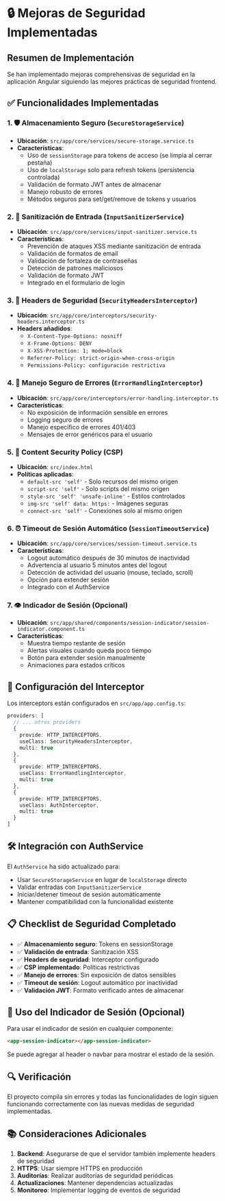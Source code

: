 # 🔒 Mejoras de Seguridad Implementadas

## Resumen de Implementación

Se han implementado mejoras comprehensivas de seguridad en la aplicación Angular siguiendo las mejores prácticas de seguridad frontend.

## ✅ Funcionalidades Implementadas

### 1. 🛡️ Almacenamiento Seguro (`SecureStorageService`)
- **Ubicación**: `src/app/core/services/secure-storage.service.ts`
- **Características**:
  - Uso de `sessionStorage` para tokens de acceso (se limpia al cerrar pestaña)
  - Uso de `localStorage` solo para refresh tokens (persistencia controlada)
  - Validación de formato JWT antes de almacenar
  - Manejo robusto de errores
  - Métodos seguros para set/get/remove de tokens y usuarios

### 2. 🧹 Sanitización de Entrada (`InputSanitizerService`)
- **Ubicación**: `src/app/core/services/input-sanitizer.service.ts`
- **Características**:
  - Prevención de ataques XSS mediante sanitización de entrada
  - Validación de formatos de email
  - Validación de fortaleza de contraseñas
  - Detección de patrones maliciosos
  - Validación de formato JWT
  - Integrado en el formulario de login

### 3. 🔐 Headers de Seguridad (`SecurityHeadersInterceptor`)
- **Ubicación**: `src/app/core/interceptors/security-headers.interceptor.ts`
- **Headers añadidos**:
  - `X-Content-Type-Options: nosniff`
  - `X-Frame-Options: DENY`
  - `X-XSS-Protection: 1; mode=block`
  - `Referrer-Policy: strict-origin-when-cross-origin`
  - `Permissions-Policy: configuración restrictiva`

### 4. 🚨 Manejo Seguro de Errores (`ErrorHandlingInterceptor`)
- **Ubicación**: `src/app/core/interceptors/error-handling.interceptor.ts`
- **Características**:
  - No exposición de información sensible en errores
  - Logging seguro de errores
  - Manejo específico de errores 401/403
  - Mensajes de error genéricos para el usuario

### 5. 📝 Content Security Policy (CSP)
- **Ubicación**: `src/index.html`
- **Políticas aplicadas**:
  - `default-src 'self'` - Solo recursos del mismo origen
  - `script-src 'self'` - Solo scripts del mismo origen
  - `style-src 'self' 'unsafe-inline'` - Estilos controlados
  - `img-src 'self' data: https:` - Imágenes seguras
  - `connect-src 'self'` - Conexiones solo al mismo origen

### 6. ⏰ Timeout de Sesión Automático (`SessionTimeoutService`)
- **Ubicación**: `src/app/core/services/session-timeout.service.ts`
- **Características**:
  - Logout automático después de 30 minutos de inactividad
  - Advertencia al usuario 5 minutos antes del logout
  - Detección de actividad del usuario (mouse, teclado, scroll)
  - Opción para extender sesión
  - Integrado con el AuthService

### 7. 👁️ Indicador de Sesión (Opcional)
- **Ubicación**: `src/app/shared/components/session-indicator/session-indicator.component.ts`
- **Características**:
  - Muestra tiempo restante de sesión
  - Alertas visuales cuando queda poco tiempo
  - Botón para extender sesión manualmente
  - Animaciones para estados críticos

## 🔧 Configuración del Interceptor

Los interceptors están configurados en `src/app/app.config.ts`:

```typescript
providers: [
  // ... otros providers
  {
    provide: HTTP_INTERCEPTORS,
    useClass: SecurityHeadersInterceptor,
    multi: true
  },
  {
    provide: HTTP_INTERCEPTORS,
    useClass: ErrorHandlingInterceptor,
    multi: true
  },
  {
    provide: HTTP_INTERCEPTORS,
    useClass: AuthInterceptor,
    multi: true
  }
]
```

## 🛠️ Integración con AuthService

El `AuthService` ha sido actualizado para:
- Usar `SecureStorageService` en lugar de `localStorage` directo
- Validar entradas con `InputSanitizerService`
- Iniciar/detener timeout de sesión automáticamente
- Mantener compatibilidad con la funcionalidad existente

## 📋 Checklist de Seguridad Completado

- ✅ **Almacenamiento seguro**: Tokens en sessionStorage
- ✅ **Validación de entrada**: Sanitización XSS
- ✅ **Headers de seguridad**: Interceptor configurado
- ✅ **CSP implementado**: Políticas restrictivas
- ✅ **Manejo de errores**: Sin exposición de datos sensibles
- ✅ **Timeout de sesión**: Logout automático por inactividad
- ✅ **Validación JWT**: Formato verificado antes de almacenar

## 🚀 Uso del Indicador de Sesión (Opcional)

Para usar el indicador de sesión en cualquier componente:

```html
<app-session-indicator></app-session-indicator>
```

Se puede agregar al header o navbar para mostrar el estado de la sesión.

## 🔍 Verificación

El proyecto compila sin errores y todas las funcionalidades de login siguen funcionando correctamente con las nuevas medidas de seguridad implementadas.

## 📚 Consideraciones Adicionales

1. **Backend**: Asegurarse de que el servidor también implemente headers de seguridad
2. **HTTPS**: Usar siempre HTTPS en producción
3. **Auditorías**: Realizar auditorías de seguridad periódicas
4. **Actualizaciones**: Mantener dependencias actualizadas
5. **Monitoreo**: Implementar logging de eventos de seguridad
